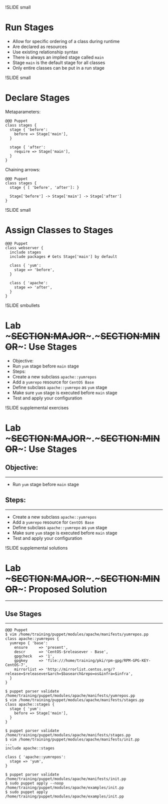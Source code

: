 !SLIDE small
# Run Stages

* Allow for specific ordering of a class during runtime
* Are declared as resources
* Use existing relationship syntax
* There is always an implied stage called `main`
* Stage `main` is the default stage for all classes
* Only entire classes can be put in a run stage


!SLIDE small
# Declare Stages

Metaparameters:

    @@@ Puppet
    class stages {
      stage { 'before':
        before => Stage['main'],
      }

      stage { 'after':
        require => Stage['main'],
      }
    }

Chaining arrows:

    @@@ Puppet
    class stages {
      stage { [ 'before', 'after']: }

      Stage['before'] -> Stage['main'] -> Stage['after']
    }


!SLIDE small
# Assign Classes to Stages

    @@@ Puppet
    class webserver {
      include stages
      include packages # Gets Stage['main'] by default

      class { 'yum':
        stage => 'before',
      }

      class { 'apache':
        stage => 'after',
      }
    }


!SLIDE smbullets
# Lab ~~~SECTION:MAJOR~~~.~~~SECTION:MINOR~~~: Use Stages

* Objective:
 * Run `yum` stage before `main` stage
* Steps:
 * Create a new subclass `apache::yumrepos`
 * Add a `yumrepo` resource for `CentOS Base`
 * Define subclass `apache::yumrepo` as `yum` stage
 * Make sure `yum` stage is executed before `main` stage
 * Test and apply your configuration


!SLIDE supplemental exercises
# Lab ~~~SECTION:MAJOR~~~.~~~SECTION:MINOR~~~: Use Stages

## Objective:

****

* Run `yum` stage before `main` stage

## Steps:

****

* Create a new subclass `apache::yumrepos`
* Add a `yumrepo` resource for `CentOS Base`
* Define subclass `apache::yumrepo` as `yum` stage
* Make sure `yum` stage is executed before `main` stage
* Test and apply your configuration


!SLIDE supplemental solutions
# Lab ~~~SECTION:MAJOR~~~.~~~SECTION:MINOR~~~: Proposed Solution

****

## Use Stages 

****

    @@@ Puppet
    $ vim /home/training/puppet/modules/apache/manifests/yumrepos.pp
    class apache::yumrepos {
      yumrepo { 'base':
        ensure     => 'present',
        descr      => 'CentOS-$releasever - Base',
        gpgcheck   => '1',
        gpgkey     => 'file:///home/training/pki/rpm-gpg/RPM-GPG-KEY-CentOS-7',
        mirrorlist => 'http://mirrorlist.centos.org/?release=$releasever&arch=$basearch&repo=os&infra=$infra',
      }
    }

    $ puppet parser validate /home/training/puppet/modules/apache/manifests/yumrepos.pp
    $ vim /home/training/puppet/modules/apache/manifests/stages.pp
    class apache::stages {
      stage { 'yum':
        before => Stage['main'],
      }
    }

    $ puppet parser validate /home/training/puppet/modules/apache/manifests/stages.pp
    $ vim /home/training/puppet/modules/apache/manifests/init.pp
    ...
    include apache::stages
 
    class { 'apache::yumrepos':
      stage => 'yum',
    }

    $ puppet parser validate /home/training/puppet/modules/apache/manifests/init.pp
    $ sudo puppet apply --noop /home/training/puppet/modules/apache/examples/init.pp
    $ sudo puppet apply /home/training/puppet/modules/apache/examples/init.pp
